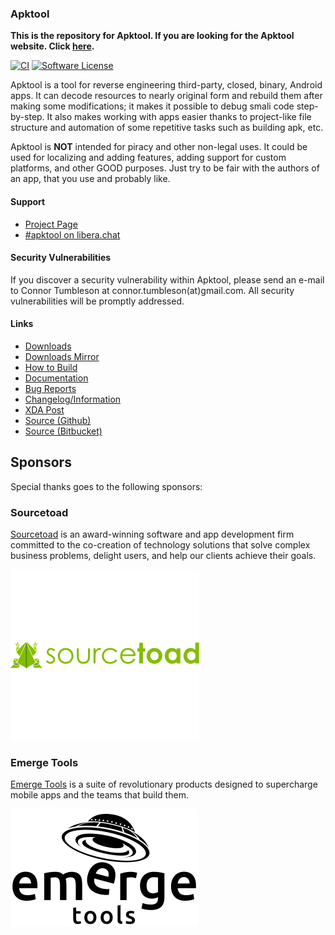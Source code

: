 ### Apktool
**This is the repository for Apktool. If you are looking for the Apktool website. Click [here](https://github.com/iBotPeaches/Apktool/tree/docs).**

[![CI](https://github.com/iBotPeaches/Apktool/actions/workflows/build.yml/badge.svg)](https://github.com/iBotPeaches/Apktool/actions/workflows/test.yml)
[![Software License](https://img.shields.io/badge/license-Apache%202.0-brightgreen.svg)](https://github.com/iBotPeaches/Apktool/blob/master/LICENSE)

Apktool is a tool for reverse engineering third-party, closed, binary, Android apps. It can decode resources to nearly original form and rebuild them after making some modifications; it makes it possible to debug smali code step-by-step. It also makes working with apps easier thanks to project-like file structure and automation of some repetitive tasks such as building apk, etc.

Apktool is **NOT** intended for piracy and other non-legal uses. It could be used for localizing and adding features, adding support for custom platforms, and other GOOD purposes. Just try to be fair with the authors of an app, that you use and probably like.

#### Support
- [Project Page](https://ibotpeaches.github.io/Apktool/)
- [#apktool on libera.chat](https://web.libera.chat/)

#### Security Vulnerabilities

If you discover a security vulnerability within Apktool, please send an e-mail to Connor Tumbleson at connor.tumbleson(at)gmail.com. All security vulnerabilities will be promptly addressed.

#### Links
- [Downloads](https://bitbucket.org/iBotPeaches/apktool/downloads)
- [Downloads Mirror](https://connortumbleson.com/apktool/)
- [How to Build](https://ibotpeaches.github.io/Apktool/build/)
- [Documentation](https://ibotpeaches.github.io/Apktool/documentation/)
- [Bug Reports](https://github.com/iBotPeaches/Apktool/issues)
- [Changelog/Information](https://ibotpeaches.github.io/Apktool/changes/)
- [XDA Post](https://forum.xda-developers.com/t/util-dec-2-2020-apktool-tool-for-reverse-engineering-apk-files.1755243/)
- [Source (Github)](https://github.com/iBotPeaches/Apktool)
- [Source (Bitbucket)](https://bitbucket.org/iBotPeaches/apktool/)


## Sponsors

Special thanks goes to the following sponsors:

### Sourcetoad
[Sourcetoad](https://sourcetoad.com/) is an award-winning software and app development firm committed to the co-creation of technology solutions that solve complex business problems, delight users, and help our clients achieve their goals.

<a href="https://www.sourcetoad.com" alt="Sourcetoad">
    <picture>
        <img src="https://github.com/ibotpeaches/apktool/raw/master/.github/assets/sponsors/sourcetoad-horizontal.svg">
    </picture>
</a>

### Emerge Tools

[Emerge Tools](https://www.emergetools.com) is a suite of revolutionary products designed to supercharge mobile apps and the teams that build them.

<a href="https://www.emergetools.com" alt="Emerge Tools">
    <picture>
        <source media="(prefers-color-scheme: dark)" srcset="https://github.com/ibotpeaches/apktool/raw/master/.github/assets/sponsors/emerge-tools-vertical-white.svg">
        <source media="(prefers-color-scheme: light)" srcset="https://github.com/ibotpeaches/apktool/raw/master/.github/assets/sponsors/emerge-tools-vertical-black.svg">
        <img src="https://github.com/ibotpeaches/apktool/raw/master/.github/assets/sponsors/emerge-tools-vertical-black.svg">
    </picture>
</a>
